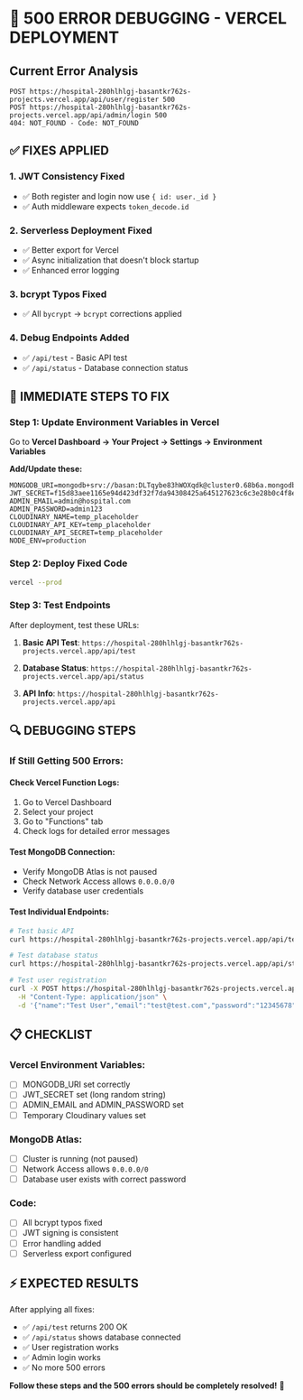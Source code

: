 # 🚨 500 ERROR DEBUGGING - VERCEL DEPLOYMENT

## Current Error Analysis
```
POST https://hospital-280hlhlgj-basantkr762s-projects.vercel.app/api/user/register 500
POST https://hospital-280hlhlgj-basantkr762s-projects.vercel.app/api/admin/login 500
404: NOT_FOUND - Code: NOT_FOUND
```

## ✅ FIXES APPLIED

### 1. **JWT Consistency Fixed**
- ✅ Both register and login now use `{ id: user._id }`
- ✅ Auth middleware expects `token_decode.id`

### 2. **Serverless Deployment Fixed**
- ✅ Better export for Vercel
- ✅ Async initialization that doesn't block startup
- ✅ Enhanced error logging

### 3. **bcrypt Typos Fixed**
- ✅ All `bycrypt` → `bcrypt` corrections applied

### 4. **Debug Endpoints Added**
- ✅ `/api/test` - Basic API test
- ✅ `/api/status` - Database connection status

## 🔧 IMMEDIATE STEPS TO FIX

### **Step 1: Update Environment Variables in Vercel**
Go to **Vercel Dashboard → Your Project → Settings → Environment Variables**

**Add/Update these:**
```env
MONGODB_URI=mongodb+srv://basan:DLTqybe83hWOXqdk@cluster0.68b6a.mongodb.net
JWT_SECRET=f15d83aee1165e94d423df32f7da94308425a645127623c6c3e28b0c4f8e44b841d444f881289f5329862af0b1672180c0fddc9d9e4231374016c1164819350e
ADMIN_EMAIL=admin@hospital.com
ADMIN_PASSWORD=admin123
CLOUDINARY_NAME=temp_placeholder
CLOUDINARY_API_KEY=temp_placeholder
CLOUDINARY_API_SECRET=temp_placeholder
NODE_ENV=production
```

### **Step 2: Deploy Fixed Code**
```bash
vercel --prod
```

### **Step 3: Test Endpoints**
After deployment, test these URLs:

1. **Basic API Test**: 
   `https://hospital-280hlhlgj-basantkr762s-projects.vercel.app/api/test`

2. **Database Status**: 
   `https://hospital-280hlhlgj-basantkr762s-projects.vercel.app/api/status`

3. **API Info**: 
   `https://hospital-280hlhlgj-basantkr762s-projects.vercel.app/api`

## 🔍 DEBUGGING STEPS

### **If Still Getting 500 Errors:**

#### **Check Vercel Function Logs:**
1. Go to Vercel Dashboard
2. Select your project
3. Go to "Functions" tab
4. Check logs for detailed error messages

#### **Test MongoDB Connection:**
- Verify MongoDB Atlas is not paused
- Check Network Access allows `0.0.0.0/0`
- Verify database user credentials

#### **Test Individual Endpoints:**
```bash
# Test basic API
curl https://hospital-280hlhlgj-basantkr762s-projects.vercel.app/api/test

# Test database status  
curl https://hospital-280hlhlgj-basantkr762s-projects.vercel.app/api/status

# Test user registration
curl -X POST https://hospital-280hlhlgj-basantkr762s-projects.vercel.app/api/user/register \
  -H "Content-Type: application/json" \
  -d '{"name":"Test User","email":"test@test.com","password":"12345678"}'
```

## 📋 CHECKLIST

### **Vercel Environment Variables:**
- [ ] MONGODB_URI set correctly
- [ ] JWT_SECRET set (long random string)
- [ ] ADMIN_EMAIL and ADMIN_PASSWORD set
- [ ] Temporary Cloudinary values set

### **MongoDB Atlas:**
- [ ] Cluster is running (not paused)
- [ ] Network Access allows `0.0.0.0/0`
- [ ] Database user exists with correct password

### **Code:**
- [ ] All bcrypt typos fixed
- [ ] JWT signing is consistent
- [ ] Error handling added
- [ ] Serverless export configured

## ⚡ EXPECTED RESULTS

After applying all fixes:
- ✅ `/api/test` returns 200 OK
- ✅ `/api/status` shows database connected
- ✅ User registration works
- ✅ Admin login works
- ✅ No more 500 errors

**Follow these steps and the 500 errors should be completely resolved!** 🎉
